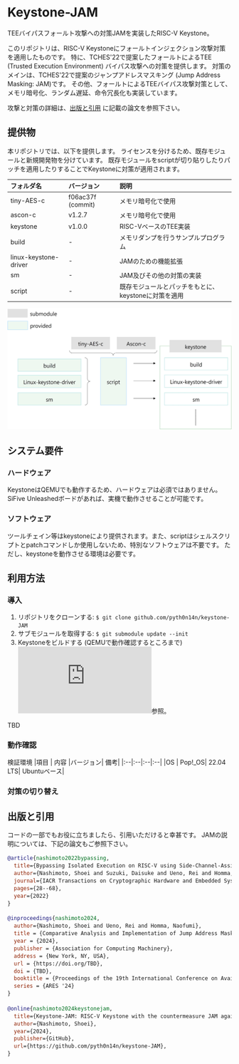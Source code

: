 # Keystone-JAM

<!-- [English README is here](https://github.com/pyth0n14n/keystone_JAM/blob/main/README.md ) -->

TEEバイパスフォールト攻撃への対策JAMを実装したRISC-V Keystone。

このリポジトリは、RISC-V Keystoneにフォールトインジェクション攻撃対策を適用したものです。
特に、TCHES'22で提案したフォールトによるTEE (Trusted Execution Environment) バイパス攻撃への対策を提供します。
対策のメインは、TCHES'22で提案のジャンプアドレスマスキング (Jump Address Masking: JAM)です。
その他、フォールトによるTEEバイパス攻撃対策として、メモリ暗号化、ランダム遅延、命令冗長化も実装しています。

攻撃と対策の詳細は、[出版と引用](#出版と引用) に記載の論文を参照下さい。

## 提供物
本リポジトリでは、以下を提供します。
ライセンスを分けるため、既存モジュールと新規開発物を分けています。
既存モジュールをscriptが切り貼りしたりパッチを適用したりすることでKeystoneに対策が適用されます。

|フォルダ名|バージョン|説明|
|:--|:--|:--|
|tiny-AES-c| f06ac37f (commit) | メモリ暗号化で使用|
|ascon-c| v1.2.7| メモリ暗号化で使用|
|keystone| v1.0.0| RISC-VベースのTEE実装|
|build| - | メモリダンプを行うサンプルプログラム|
|linux-keystone-driver| - |JAMのための機能拡張|
|sm| - | JAM及びその他の対策の実装 |
|script| - | 既存モジュールとパッチをもとに、keystoneに対策を適用|

![Components](include/components.jpg)

## システム要件

### ハードウェア

KeystoneはQEMUでも動作するため、ハードウェアは必須ではありません。
SiFive Unleashedボードがあれば、実機で動作させることが可能です。

### ソフトウェア

ツールチェイン等はkeystoneにより提供されます。また、scriptはシェルスクリプトとpatchコマンドしか使用しないため、特別なソフトウェアは不要です。
ただし、keystoneを動作させる環境は必要です。

## 利用方法

### 導入

1. リポジトリをクローンする: `$ git clone github.com/pyth0n14n/keystone-JAM`
2. サブモジュールを取得する: `$ git submodule update --init`
3. Keystoneをビルドする (QEMUで動作確認するところまで)
   ![公式ドキュメント](https://docs.keystone-enclave.org/en/latest/Getting-Started/index.html)参照。
<!-- 4. scriptより、必要なファイル -->
TBD

### 動作確認

検証環境
|項目 | 内容 |バージョン| 備考|
|:--|:--|:--|:--|
|OS  | Pop!_OS| 22.04 LTS| Ubuntuベース|


<!-- ![Expected response](image4readme/correct_response.jpg) -->

### 対策の切り替え

## 出版と引用

コードの一部でもお役に立ちましたら、引用いただけると幸甚です。
JAMの説明については、下記の論文もご参照下さい。

```bibtex
@article{nashimoto2022bypassing,
  title={Bypassing Isolated Execution on RISC-V using Side-Channel-Assisted Fault-Injection and Its Countermeasure},
  author={Nashimoto, Shoei and Suzuki, Daisuke and Ueno, Rei and Homma, Naofumi},
  journal={IACR Transactions on Cryptographic Hardware and Embedded Systems},
  pages={28--68},
  year={2022}
}

@inproceedings{nashimoto2024,
  author={Nashimoto, Shoei and Ueno, Rei and Homma, Naofumi},
  title = {Comparative Analysis and Implementation of Jump Address Masking for Preventing TEE Bypassing Fault Attacks},
  year = {2024},
  publisher = {Association for Computing Machinery},
  address = {New York, NY, USA},
  url = {https://doi.org/TBD},
  doi = {TBD},
  booktitle = {Proceedings of the 19th International Conference on Availability, Reliability and Security},
  series = {ARES '24}
}

@online{nashimoto2024keystonejam,
  title={Keystone-JAM: RISC-V Keystone with the countermeasure JAM against TEE bypassing fault attacks},
  author={Nashimoto, Shoei},
  year={2024},
  publisher={GitHub},
  url={https://github.com/pyth0n14n/keystone-JAM},
}
```